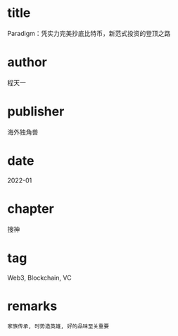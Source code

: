 # title
Paradigm：凭实力完美抄底比特币，新范式投资的登顶之路

# author
程天一

# publisher
海外独角兽

# date
2022-01

# chapter
搜神

# tag
Web3, Blockchain, VC

# remarks
`家族传承, 时势造英雄, 好的品味至关重要`
